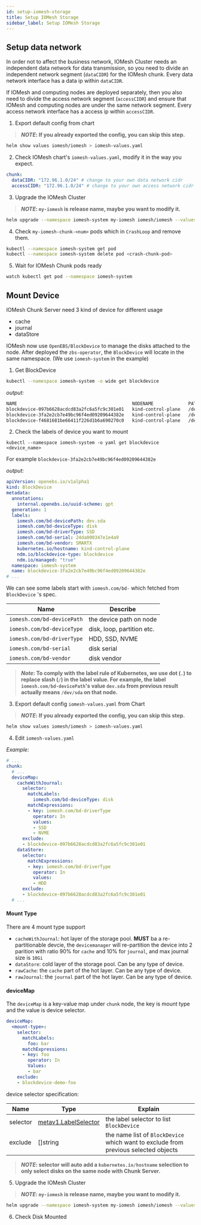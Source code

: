 ```yaml
---
id: setup-iomesh-storage
title: Setup IOMesh Storage
sidebar_label: Setup IOMesh Storage
---
```


## Setup data network

In order not to affect the business network, IOMesh Cluster needs an independent data network for data transmission, so you need to divide an independent network segment (`dataCIDR`) for the IOMesh chunk. Every data network interface has a data ip within `dataCIDR`.

If IOMesh and computing nodes are deployed separately, then you also need to divide the access network segment (`accessCIDR`) and ensure that IOMesh and computing nodes are under the same network segment.
Every access network interface has a access ip within `accessCIDR`.

1. Export default config from chart

> **_NOTE_: If you already exported the config, you can skip this step.**

```bash
helm show values iomesh/iomesh > iomesh-values.yaml
```

2. Check IOMesh chart's `iomesh-values.yaml`, modify it in the way you expect.

```yaml
chunk:
  dataCIDR: "172.96.1.0/24" # change to your own data network cidr
  accessCIDR: "172.96.1.0/24" # change to your own access network cidr
```

3. Upgrade the IOMesh Cluster

> **_NOTE_: `my-iomesh` is release name, maybe you want to modify it.**

```bash
helm upgrade --namespace iomesh-system my-iomesh iomesh/iomesh --values iomesh-values.yaml
```

4. Check `my-iomesh-chunk-<num>` pods which in `CrashLoop` and remove them.

```bash
kubectl --namespace iomesh-system get pod
kubectl --namespace iomesh-system delete pod <crash-chunk-pod>
```

5. Wait for IOMesh Chunk pods ready

```bash
watch kubectl get pod --namespace iomesh-system
```

## Mount Device

IOMesh Chunk Server need 3 kind of device for different usage

- cache
- journal
- dataStore

IOMesh now use `OpenEBS/BlockDevice`  to manage the disks attached to the node. After deployed the `zbs-operator`, the `BlockDevice` will locate in the same namespace. (We use `iomesh-system` in the example)

1. Get BlockDevice
```bash
kubectl --namespace iomesh-system -o wide get blockdevice
```
_output:_
```bash
NAME                                           NODENAME             PATH         FSTYPE   SIZE           CLAIMSTATE   STATUS   AGE
blockdevice-097b6628acdcd83a2fc6a5fc9c301e01   kind-control-plane   /dev/vdb1    ext4     107373116928   Unclaimed    Active   10m
blockdevice-3fa2e2cb7e49bc96f4ed09209644382e   kind-control-plane   /dev/sda              9659464192     Unclaimed    Active   10m
blockdevice-f4681681be66411f226d1b6a690270c0   kind-control-plane   /dev/sdb              1073742336     Unclaimed    Active   10m
```

2. Check the labels of device you want to mount

```shell
kubectl --namespace iomesh-system -o yaml get blockdevice <device_name>
```

For example `blockdevice-3fa2e2cb7e49bc96f4ed09209644382e`

_output:_
```yaml
apiVersion: openebs.io/v1alpha1
kind: BlockDevice
metadata:
  annotations:
    internal.openebs.io/uuid-scheme: gpt
  generation: 1
  labels:
    iomesh.com/bd-devicePath: dev.sda
    iomesh.com/bd-deviceType: disk
    iomesh.com/bd-driverType: SSD
    iomesh.com/bd-serial: 24da000347e1e4a9
    iomesh.com/bd-vendor: SMARTX
    kubernetes.io/hostname: kind-control-plane
    ndm.io/blockdevice-type: blockdevice
    ndm.io/managed: "true"
  namespace: iomesh-system
  name: blockdevice-3fa2e2cb7e49bc96f4ed09209644382e
# ...
```

We can see some labels start with `iomesh.com/bd-` which fetched from `BlockDevice` 's spec.

| Name | Describe |
| --- | --- |
| `iomesh.com/bd-devicePath` | the device path on node |
| `iomesh.com/bd-deviceType` | disk, loop, partition etc. |
| `iomesh.com/bd-driverType` | HDD, SSD, NVME |
| `iomesh.com/bd-serial` | disk serial |
| `iomesh.com/bd-vendor` | disk vendor |

> **_Note_: To comply with the label rule of Kubernetes, we use dot (`.`) to replace slash (`/`) in the label value. For example, the label `iomesh.com/bd-devicePath`'s value `dev.sda` from previous result actually means `/dev/sda` on that node.**

3. Export default config `iomesh-values.yaml` from Chart

> **_NOTE_: If you already exported the config, you can skip this step.**

```bash
helm show values iomesh/iomesh > iomesh-values.yaml
```

4. Edit `iomesh-values.yaml`

_Example:_
```yaml
# ...
chunk:
  # ...
  deviceMap:
    cacheWithJournal:
      selector:
        matchLabels:
          iomesh.com/bd-deviceType: disk
        matchExpressions:
        - key: iomesh.com/bd-driverType
          operator: In
          values: 
          - SSD
          - NVME
      exclude:
      - blockdevice-097b6628acdcd83a2fc6a5fc9c301e01
    dataStore:
      selector:
        matchExpressions:
        - key: iomesh.com/bd-driverType
          operator: In
          values:
          - HDD
      exclude:
      - blockdevice-097b6628acdcd83a2fc6a5fc9c301e01
  # ...
```

#### Mount Type

There are 4 mount type support

- `cacheWithJournal`: hot layer of the storage pool. **MUST** ba a re-partitionable devcie, the `devicemanager` will re-partition the device into 2 parition with ratio 90% for `cache` and 10% for `journal`, and max journal size is `10Gi`
- `dataStore`:  cold layer of the storage pool. Can be any type of device.
- `rawCache`: the `cache` part of the hot layer. Can be any type of device.
- `rawJournal`: the `journal` part of the hot layer. Can be any type of device.

#### deviceMap

The `deviceMap` is a key-value map under `chunk` node, the key is mount type and the value is device selector.

```yaml
deviceMap:
  <mount-type>:
    selector:
      matchLabels:
        foo: bar
      matchExpressions:
      - key: foo
        operator: In
        Values:
        - bar
    exclude:
    - blockdevice-demo-foo
```

device selector specification:

| Name     | Type                                                         | Explain                                                      |
| -------- | ------------------------------------------------------------ | ------------------------------------------------------------ |
| selector | [metav1.LabelSelector](https://kubernetes.io/docs/reference/generated/kubernetes-api/v1.20/#labelselector-v1-meta) | the label selector to list `BlockDevice`                     |
| exclude  | []string                                                     | the name list of `BlockDevice` which want to exclude from previous selected objects |

> **_NOTE_: selector will auto add a `kubernetes.io/hostname` selection to only select disks on the same node with Chunk Server.**


5. Upgrade the IOMesh Cluster

> **_NOTE_: `my-iomesh` is release name, maybe you want to modify it.**

```bash
helm upgrade --namespace iomesh-system my-iomesh iomesh/iomesh --values iomesh-values.yaml
```

6. Check Disk Mounted

<!--TODO-->
